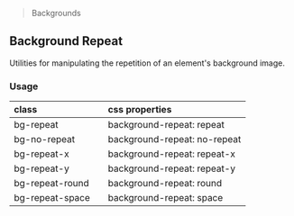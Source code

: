 > Backgrounds

## Background Repeat

Utilities for manipulating the repetition of an element's background image.

### Usage

| class |  | css properties |
|:--|:--|:--|
| bg-repeat |  | background-repeat: repeat |
| bg-no-repeat |  | background-repeat: no-repeat |
| bg-repeat-x |  | background-repeat: repeat-x |
| bg-repeat-y |  | background-repeat: repeat-y |
| bg-repeat-round |  | background-repeat: round |
| bg-repeat-space |  | background-repeat: space |
